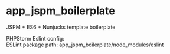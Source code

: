 # app_jspm_boilerplate
JSPM + ES6 + Nunjucks template boilerplate


PHPStorm Eslint config: <br />
ESLint package path: app_jspm_boilerplate/node_modules/eslint
